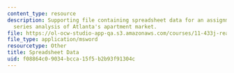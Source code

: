 ```yaml
---
content_type: resource
description: Supporting file containing spreadsheet data for an assignment on time
  series analysis of Atlanta's apartment market.
file: https://ol-ocw-studio-app-qa.s3.amazonaws.com/courses/11-433j-real-estate-economics-fall-2008/f08864c09034bcca15f5b2b93f91304c_ATLANT_08q3.xls
file_type: application/msword
resourcetype: Other
title: Spreadsheet Data
uid: f08864c0-9034-bcca-15f5-b2b93f91304c
---
```


